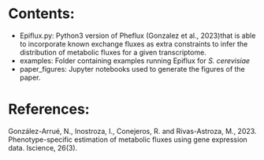 # Contents:
- Epiflux.py: Python3 version of Pheflux (Gonzalez et al., 2023)that is able to incorporate known exchange fluxes as extra constraints to infer the distribution of metabolic fluxes for a given transcriptome.
- examples: Folder containing examples running Epiflux for *S. cerevisiae*
- paper_figures: Jupyter notebooks used to generate the figures of the paper.

# References:

González-Arrué, N., Inostroza, I., Conejeros, R. and Rivas-Astroza, M., 2023. Phenotype-specific estimation of metabolic fluxes using gene expression data. Iscience, 26(3).
